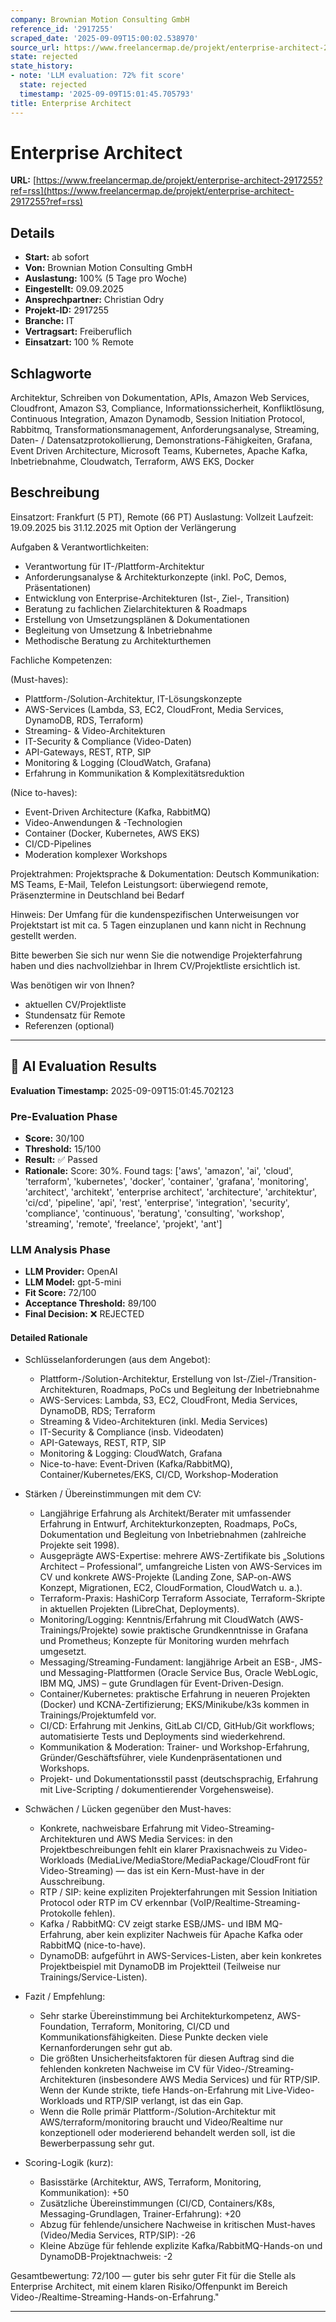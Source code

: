```yaml
---
company: Brownian Motion Consulting GmbH
reference_id: '2917255'
scraped_date: '2025-09-09T15:00:02.538970'
source_url: https://www.freelancermap.de/projekt/enterprise-architect-2917255?ref=rss
state: rejected
state_history:
- note: 'LLM evaluation: 72% fit score'
  state: rejected
  timestamp: '2025-09-09T15:01:45.705793'
title: Enterprise Architect
---
```



# Enterprise Architect
**URL:** [https://www.freelancermap.de/projekt/enterprise-architect-2917255?ref=rss](https://www.freelancermap.de/projekt/enterprise-architect-2917255?ref=rss)
## Details
- **Start:** ab sofort
- **Von:** Brownian Motion Consulting GmbH
- **Auslastung:** 100% (5 Tage pro Woche)
- **Eingestellt:** 09.09.2025
- **Ansprechpartner:** Christian Odry
- **Projekt-ID:** 2917255
- **Branche:** IT
- **Vertragsart:** Freiberuflich
- **Einsatzart:** 100
                                                % Remote

## Schlagworte
Architektur, Schreiben von Dokumentation, APIs, Amazon Web Services, Cloudfront, Amazon S3, Compliance, Informationssicherheit, Konfliktlösung, Continuous Integration, Amazon Dynamodb, Session Initiation Protocol, Rabbitmq, Transformationsmanagement, Anforderungsanalyse, Streaming, Daten- / Datensatzprotokollierung, Demonstrations-Fähigkeiten, Grafana, Event Driven Architecture, Microsoft Teams, Kubernetes, Apache Kafka, Inbetriebnahme, Cloudwatch, Terraform, AWS EKS, Docker

## Beschreibung
Einsatzort: Frankfurt (5 PT), Remote (66 PT)
Auslastung: Vollzeit
Laufzeit: 19.09.2025 bis 31.12.2025 mit Option der Verlängerung

Aufgaben & Verantwortlichkeiten:

- Verantwortung für IT-/Plattform-Architektur
- Anforderungsanalyse & Architekturkonzepte (inkl. PoC, Demos, Präsentationen)
- Entwicklung von Enterprise-Architekturen (Ist-, Ziel-, Transition)
- Beratung zu fachlichen Zielarchitekturen & Roadmaps
- Erstellung von Umsetzungsplänen & Dokumentationen
- Begleitung von Umsetzung & Inbetriebnahme
- Methodische Beratung zu Architekturthemen

Fachliche Kompetenzen:

(Must-haves):

- Plattform-/Solution-Architektur, IT-Lösungskonzepte
- AWS-Services (Lambda, S3, EC2, CloudFront, Media Services, DynamoDB, RDS, Terraform)
- Streaming- & Video-Architekturen
- IT-Security & Compliance (Video-Daten)
- API-Gateways, REST, RTP, SIP
- Monitoring & Logging (CloudWatch, Grafana)
- Erfahrung in Kommunikation & Komplexitätsreduktion

(Nice to-haves):

- Event-Driven Architecture (Kafka, RabbitMQ)
- Video-Anwendungen & -Technologien
- Container (Docker, Kubernetes, AWS EKS)
- CI/CD-Pipelines
- Moderation komplexer Workshops

Projektrahmen:
Projektsprache & Dokumentation: Deutsch
Kommunikation: MS Teams, E-Mail, Telefon
Leistungsort: überwiegend remote, Präsenztermine in Deutschland bei Bedarf

Hinweis:
Der Umfang für die kundenspezifischen Unterweisungen vor Projektstart ist mit ca. 5 Tagen einzuplanen und kann nicht in Rechnung gestellt werden.

Bitte bewerben Sie sich nur wenn Sie die notwendige Projekterfahrung haben und dies nachvollziehbar in Ihrem CV/Projektliste ersichtlich ist.

Was benötigen wir von Ihnen?
- aktuellen CV/Projektliste
- Stundensatz für Remote
- Referenzen (optional)

---

## 🤖 AI Evaluation Results

**Evaluation Timestamp:** 2025-09-09T15:01:45.702123

### Pre-Evaluation Phase
- **Score:** 30/100
- **Threshold:** 15/100
- **Result:** ✅ Passed
- **Rationale:** Score: 30%. Found tags: ['aws', 'amazon', 'ai', 'cloud', 'terraform', 'kubernetes', 'docker', 'container', 'grafana', 'monitoring', 'architect', 'architekt', 'enterprise architect', 'architecture', 'architektur', 'ci/cd', 'pipeline', 'api', 'rest', 'enterprise', 'integration', 'security', 'compliance', 'continuous', 'beratung', 'consulting', 'workshop', 'streaming', 'remote', 'freelance', 'projekt', 'ant']

### LLM Analysis Phase
- **LLM Provider:** OpenAI
- **LLM Model:** gpt-5-mini
- **Fit Score:** 72/100
- **Acceptance Threshold:** 89/100
- **Final Decision:** ❌ REJECTED

#### Detailed Rationale
- Schlüsselanforderungen (aus dem Angebot):
  - Plattform-/Solution-Architektur, Erstellung von Ist-/Ziel-/Transition-Architekturen, Roadmaps, PoCs und Begleitung der Inbetriebnahme
  - AWS-Services: Lambda, S3, EC2, CloudFront, Media Services, DynamoDB, RDS; Terraform
  - Streaming & Video-Architekturen (inkl. Media Services)
  - IT-Security & Compliance (insb. Videodaten)
  - API-Gateways, REST, RTP, SIP
  - Monitoring & Logging: CloudWatch, Grafana
  - Nice-to-have: Event-Driven (Kafka/RabbitMQ), Container/Kubernetes/EKS, CI/CD, Workshop-Moderation

- Stärken / Übereinstimmungen mit dem CV:
  - Langjährige Erfahrung als Architekt/Berater mit umfassender Erfahrung in Entwurf, Architekturkonzepten, Roadmaps, PoCs, Dokumentation und Begleitung von Inbetriebnahmen (zahlreiche Projekte seit 1998).
  - Ausgeprägte AWS-Expertise: mehrere AWS-Zertifikate bis „Solutions Architect – Professional“, umfangreiche Listen von AWS-Services im CV und konkrete AWS-Projekte (Landing Zone, SAP-on-AWS Konzept, Migrationen, EC2, CloudFormation, CloudWatch u. a.).
  - Terraform-Praxis: HashiCorp Terraform Associate, Terraform-Skripte in aktuellen Projekten (LibreChat, Deployments).
  - Monitoring/Logging: Kenntnis/Erfahrung mit CloudWatch (AWS-Trainings/Projekte) sowie praktische Grundkenntnisse in Grafana und Prometheus; Konzepte für Monitoring wurden mehrfach umgesetzt.
  - Messaging/Streaming-Fundament: langjährige Arbeit an ESB-, JMS- und Messaging-Plattformen (Oracle Service Bus, Oracle WebLogic, IBM MQ, JMS) – gute Grundlagen für Event-Driven-Design.
  - Container/Kubernetes: praktische Erfahrung in neueren Projekten (Docker) und KCNA-Zertifizierung; EKS/Minikube/k3s kommen in Trainings/Projektumfeld vor.
  - CI/CD: Erfahrung mit Jenkins, GitLab CI/CD, GitHub/Git workflows; automatisierte Tests und Deployments sind wiederkehrend.
  - Kommunikation & Moderation: Trainer- und Workshop-Erfahrung, Gründer/Geschäftsführer, viele Kundenpräsentationen und Workshops.
  - Projekt- und Dokumentationsstil passt (deutschsprachig, Erfahrung mit Live-Scripting / dokumentierender Vorgehensweise).

- Schwächen / Lücken gegenüber den Must-haves:
  - Konkrete, nachweisbare Erfahrung mit Video-Streaming-Architekturen und AWS Media Services: in den Projektbeschreibungen fehlt ein klarer Praxisnachweis zu Video-Workloads (MediaLive/MediaStore/MediaPackage/CloudFront für Video-Streaming) — das ist ein Kern-Must-have in der Ausschreibung.
  - RTP / SIP: keine expliziten Projekterfahrungen mit Session Initiation Protocol oder RTP im CV erkennbar (VoIP/Realtime-Streaming-Protokolle fehlen).
  - Kafka / RabbitMQ: CV zeigt starke ESB/JMS- und IBM MQ-Erfahrung, aber kein expliziter Nachweis für Apache Kafka oder RabbitMQ (nice-to-have).
  - DynamoDB: aufgeführt in AWS-Services-Listen, aber kein konkretes Projektbeispiel mit DynamoDB im Projektteil (Teilweise nur Trainings/Service-Listen).

- Fazit / Empfehlung:
  - Sehr starke Übereinstimmung bei Architekturkompetenz, AWS-Foundation, Terraform, Monitoring, CI/CD und Kommunikationsfähigkeiten. Diese Punkte decken viele Kernanforderungen sehr gut ab.
  - Die größten Unsicherheitsfaktoren für diesen Auftrag sind die fehlenden konkreten Nachweise im CV für Video-/Streaming-Architekturen (insbesondere AWS Media Services) und für RTP/SIP. Wenn der Kunde strikte, tiefe Hands-on-Erfahrung mit Live-Video-Workloads und RTP/SIP verlangt, ist das ein Gap.
  - Wenn die Rolle primär Plattform-/Solution-Architektur mit AWS/terraform/monitoring braucht und Video/Realtime nur konzeptionell oder moderierend behandelt werden soll, ist die Bewerberpassung sehr gut.

- Scoring-Logik (kurz):
  - Basisstärke (Architektur, AWS, Terraform, Monitoring, Kommunikation): +50
  - Zusätzliche Übereinstimmungen (CI/CD, Containers/K8s, Messaging-Grundlagen, Trainer-Erfahrung): +20
  - Abzug für fehlende/unsichere Nachweise in kritischen Must-haves (Video/Media Services, RTP/SIP): -26
  - Kleine Abzüge für fehlende explizite Kafka/RabbitMQ-Hands-on und DynamoDB-Projektnachweis: -2

Gesamtbewertung: 72/100 — guter bis sehr guter Fit für die Stelle als Enterprise Architect, mit einem klaren Risiko/Offenpunkt im Bereich Video-/Realtime-Streaming-Hands-on-Erfahrung."

---
